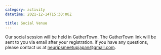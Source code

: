 ```yaml
---
category: activity
datetime: 2021-12-14T15:30:00Z

title: Social Venue
---
```


Our social session will be held in GatherTown. 
The GatherTown link will be sent to you via email after your registration.
If you have any questions, please contact us at neuripsmeetupjapan@gmail.com.
